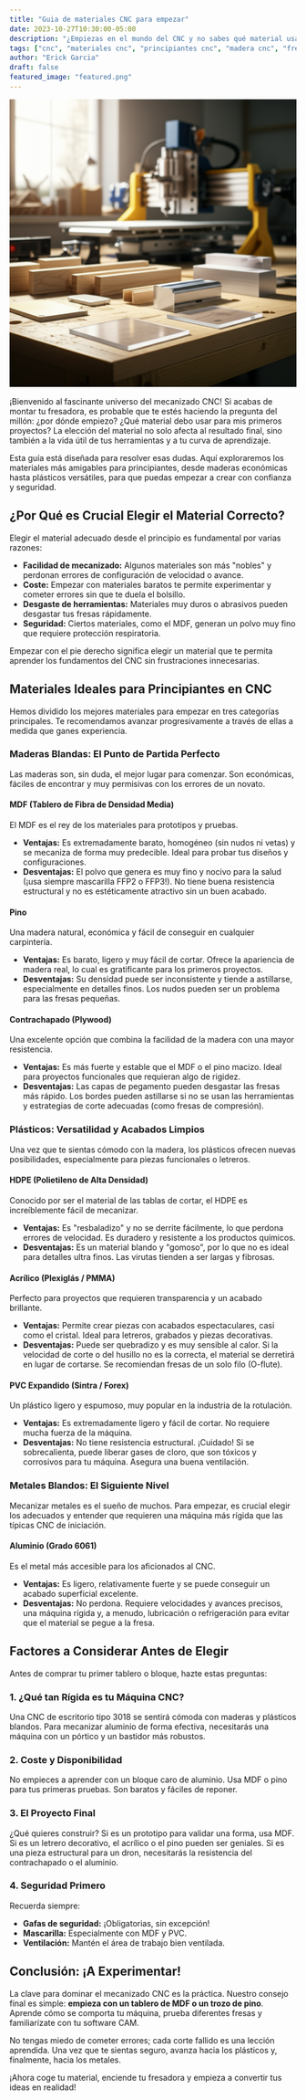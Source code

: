 ```yaml
---
title: "Guia de materiales CNC para empezar"
date: 2023-10-27T10:30:00-05:00
description: "¿Empiezas en el mundo del CNC y no sabes qué material usar? Descubre nuestra guía completa sobre maderas, plásticos y metales blandos ideales para principiantes."
tags: ["cnc", "materiales cnc", "principiantes cnc", "madera cnc", "fresadora"]
author: "Erick Garcia"
draft: false
featured_image: "featured.png"
---
```


![Guia de materiales CNC para empezar](featured.png)


¡Bienvenido al fascinante universo del mecanizado CNC! Si acabas de montar tu fresadora, es probable que te estés haciendo la pregunta del millón: ¿por dónde empiezo? ¿Qué material debo usar para mis primeros proyectos? La elección del material no solo afecta al resultado final, sino también a la vida útil de tus herramientas y a tu curva de aprendizaje.

Esta guía está diseñada para resolver esas dudas. Aquí exploraremos los materiales más amigables para principiantes, desde maderas económicas hasta plásticos versátiles, para que puedas empezar a crear con confianza y seguridad.

## ¿Por Qué es Crucial Elegir el Material Correcto?

Elegir el material adecuado desde el principio es fundamental por varias razones:

*   **Facilidad de mecanizado:** Algunos materiales son más "nobles" y perdonan errores de configuración de velocidad o avance.
*   **Coste:** Empezar con materiales baratos te permite experimentar y cometer errores sin que te duela el bolsillo.
*   **Desgaste de herramientas:** Materiales muy duros o abrasivos pueden desgastar tus fresas rápidamente.
*   **Seguridad:** Ciertos materiales, como el MDF, generan un polvo muy fino que requiere protección respiratoria.

Empezar con el pie derecho significa elegir un material que te permita aprender los fundamentos del CNC sin frustraciones innecesarias.

## Materiales Ideales para Principiantes en CNC

Hemos dividido los mejores materiales para empezar en tres categorías principales. Te recomendamos avanzar progresivamente a través de ellas a medida que ganes experiencia.

### Maderas Blandas: El Punto de Partida Perfecto

Las maderas son, sin duda, el mejor lugar para comenzar. Son económicas, fáciles de encontrar y muy permisivas con los errores de un novato.

#### MDF (Tablero de Fibra de Densidad Media)
El MDF es el rey de los materiales para prototipos y pruebas.

*   **Ventajas:** Es extremadamente barato, homogéneo (sin nudos ni vetas) y se mecaniza de forma muy predecible. Ideal para probar tus diseños y configuraciones.
*   **Desventajas:** El polvo que genera es muy fino y nocivo para la salud (¡usa siempre mascarilla FFP2 o FFP3!). No tiene buena resistencia estructural y no es estéticamente atractivo sin un buen acabado.

#### Pino
Una madera natural, económica y fácil de conseguir en cualquier carpintería.

*   **Ventajas:** Es barato, ligero y muy fácil de cortar. Ofrece la apariencia de madera real, lo cual es gratificante para los primeros proyectos.
*   **Desventajas:** Su densidad puede ser inconsistente y tiende a astillarse, especialmente en detalles finos. Los nudos pueden ser un problema para las fresas pequeñas.

#### Contrachapado (Plywood)
Una excelente opción que combina la facilidad de la madera con una mayor resistencia.

*   **Ventajas:** Es más fuerte y estable que el MDF o el pino macizo. Ideal para proyectos funcionales que requieran algo de rigidez.
*   **Desventajas:** Las capas de pegamento pueden desgastar las fresas más rápido. Los bordes pueden astillarse si no se usan las herramientas y estrategias de corte adecuadas (como fresas de compresión).

### Plásticos: Versatilidad y Acabados Limpios

Una vez que te sientas cómodo con la madera, los plásticos ofrecen nuevas posibilidades, especialmente para piezas funcionales o letreros.

#### HDPE (Polietileno de Alta Densidad)
Conocido por ser el material de las tablas de cortar, el HDPE es increíblemente fácil de mecanizar.

*   **Ventajas:** Es "resbaladizo" y no se derrite fácilmente, lo que perdona errores de velocidad. Es duradero y resistente a los productos químicos.
*   **Desventajas:** Es un material blando y "gomoso", por lo que no es ideal para detalles ultra finos. Las virutas tienden a ser largas y fibrosas.

#### Acrílico (Plexiglás / PMMA)
Perfecto para proyectos que requieren transparencia y un acabado brillante.

*   **Ventajas:** Permite crear piezas con acabados espectaculares, casi como el cristal. Ideal para letreros, grabados y piezas decorativas.
*   **Desventajas:** Puede ser quebradizo y es muy sensible al calor. Si la velocidad de corte o del husillo no es la correcta, el material se derretirá en lugar de cortarse. Se recomiendan fresas de un solo filo (O-flute).

#### PVC Expandido (Sintra / Forex)
Un plástico ligero y espumoso, muy popular en la industria de la rotulación.

*   **Ventajas:** Es extremadamente ligero y fácil de cortar. No requiere mucha fuerza de la máquina.
*   **Desventajas:** No tiene resistencia estructural. ¡Cuidado! Si se sobrecalienta, puede liberar gases de cloro, que son tóxicos y corrosivos para tu máquina. Asegura una buena ventilación.

### Metales Blandos: El Siguiente Nivel

Mecanizar metales es el sueño de muchos. Para empezar, es crucial elegir los adecuados y entender que requieren una máquina más rígida que las típicas CNC de iniciación.

#### Aluminio (Grado 6061)
Es el metal más accesible para los aficionados al CNC.

*   **Ventajas:** Es ligero, relativamente fuerte y se puede conseguir un acabado superficial excelente.
*   **Desventajas:** No perdona. Requiere velocidades y avances precisos, una máquina rígida y, a menudo, lubricación o refrigeración para evitar que el material se pegue a la fresa.

## Factores a Considerar Antes de Elegir

Antes de comprar tu primer tablero o bloque, hazte estas preguntas:

### 1. ¿Qué tan Rígida es tu Máquina CNC?
Una CNC de escritorio tipo 3018 se sentirá cómoda con maderas y plásticos blandos. Para mecanizar aluminio de forma efectiva, necesitarás una máquina con un pórtico y un bastidor más robustos.

### 2. Coste y Disponibilidad
No empieces a aprender con un bloque caro de aluminio. Usa MDF o pino para tus primeras pruebas. Son baratos y fáciles de reponer.

### 3. El Proyecto Final
¿Qué quieres construir? Si es un prototipo para validar una forma, usa MDF. Si es un letrero decorativo, el acrílico o el pino pueden ser geniales. Si es una pieza estructural para un dron, necesitarás la resistencia del contrachapado o el aluminio.

### 4. Seguridad Primero
Recuerda siempre:
*   **Gafas de seguridad:** ¡Obligatorias, sin excepción!
*   **Mascarilla:** Especialmente con MDF y PVC.
*   **Ventilación:** Mantén el área de trabajo bien ventilada.

## Conclusión: ¡A Experimentar!

La clave para dominar el mecanizado CNC es la práctica. Nuestro consejo final es simple: **empieza con un tablero de MDF o un trozo de pino**. Aprende cómo se comporta tu máquina, prueba diferentes fresas y familiarízate con tu software CAM.

No tengas miedo de cometer errores; cada corte fallido es una lección aprendida. Una vez que te sientas seguro, avanza hacia los plásticos y, finalmente, hacia los metales.

¡Ahora coge tu material, enciende tu fresadora y empieza a convertir tus ideas en realidad!
